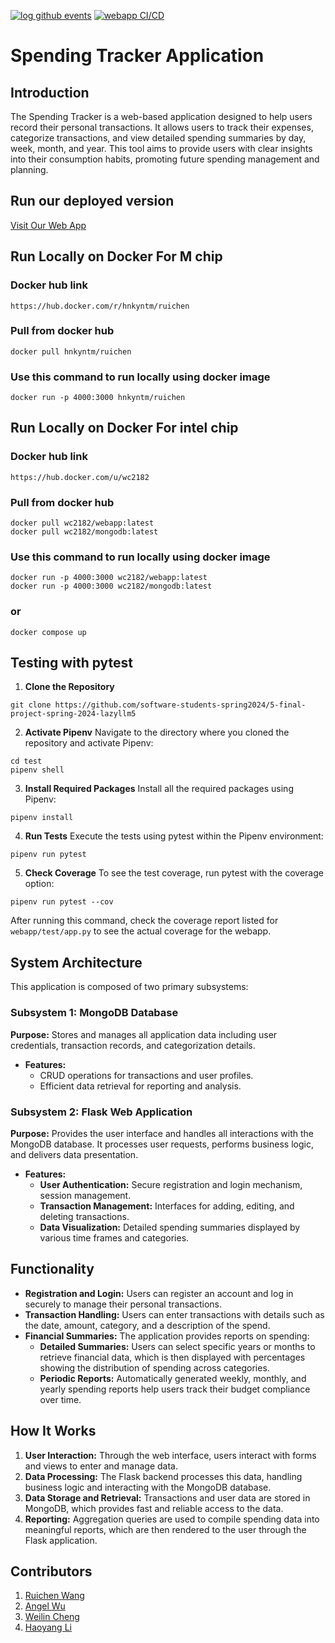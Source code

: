 [![log github events](https://github.com/software-students-spring2024/5-final-project-spring-2024-lazyllm5/actions/workflows/event-logger.yml/badge.svg)](https://github.com/software-students-spring2024/5-final-project-spring-2024-lazyllm5/actions/workflows/event-logger.yml)
[![webapp CI/CD](https://github.com/software-students-spring2024/5-final-project-spring-2024-lazyllm5/actions/workflows/webapp.yml/badge.svg)](https://github.com/software-students-spring2024/5-final-project-spring-2024-lazyllm5/actions/workflows/webapp.yml)

# Spending Tracker Application

## Introduction
The Spending Tracker is a web-based application designed to help users record their personal transactions. It allows users to track their expenses, categorize transactions, and view detailed spending summaries by day, week, month, and year. This tool aims to provide users with clear insights into their consumption habits, promoting future spending management and planning.

## Run our deployed version
[Visit Our Web App](http://138.197.33.44:4000/)


## Run Locally on Docker For M chip
### Docker hub link
`https://hub.docker.com/r/hnkyntm/ruichen`

### Pull from docker hub
```
docker pull hnkyntm/ruichen

```
### Use this command to run locally using docker image
```
docker run -p 4000:3000 hnkyntm/ruichen
```
## Run Locally on Docker For intel chip
### Docker hub link
`https://hub.docker.com/u/wc2182`

### Pull from docker hub
```
docker pull wc2182/webapp:latest
docker pull wc2182/mongodb:latest

```
### Use this command to run locally using docker image
```
docker run -p 4000:3000 wc2182/webapp:latest
docker run -p 4000:3000 wc2182/mongodb:latest
```
### or
```
docker compose up
```

## Testing with pytest

1. **Clone the Repository**
  ```
  git clone https://github.com/software-students-spring2024/5-final-project-spring-2024-lazyllm5
  ```
2. **Activate Pipenv**
Navigate to the directory where you cloned the repository and activate Pipenv:
  ```
  cd test
  pipenv shell
  ```
3. **Install Required Packages**
Install all the required packages using Pipenv:
  ```
  pipenv install
  ```
4. **Run Tests**
Execute the tests using pytest within the Pipenv environment:
  ```
pipenv run pytest
  ```
5. **Check Coverage**
To see the test coverage, run pytest with the coverage option:
  ```
pipenv run pytest --cov
  ```
After running this command, check the coverage report listed for `webapp/test/app.py` to see the actual coverage for the webapp.


## System Architecture
This application is composed of two primary subsystems:

### Subsystem 1: MongoDB Database
**Purpose:** Stores and manages all application data including user credentials, transaction records, and categorization details.
- **Features:**
  - CRUD operations for transactions and user profiles.
  - Efficient data retrieval for reporting and analysis.

### Subsystem 2: Flask Web Application
**Purpose:** Provides the user interface and handles all interactions with the MongoDB database. It processes user requests, performs business logic, and delivers data presentation.
- **Features:**
  - **User Authentication:** Secure registration and login mechanism, session management.
  - **Transaction Management:** Interfaces for adding, editing, and deleting transactions.
  - **Data Visualization:** Detailed spending summaries displayed by various time frames and categories.

## Functionality
- **Registration and Login:** Users can register an account and log in securely to manage their personal transactions.
- **Transaction Handling:** Users can enter transactions with details such as the date, amount, category, and a description of the spend.
- **Financial Summaries:** The application provides reports on spending:
  - **Detailed Summaries:** Users can select specific years or months to retrieve financial data, which is then displayed with percentages showing the distribution of spending across categories.
  - **Periodic Reports:** Automatically generated weekly, monthly, and yearly spending reports help users track their budget compliance over time.

## How It Works
1. **User Interaction:** Through the web interface, users interact with forms and views to enter and manage data.
2. **Data Processing:** The Flask backend processes this data, handling business logic and interacting with the MongoDB database.
3. **Data Storage and Retrieval:** Transactions and user data are stored in MongoDB, which provides fast and reliable access to the data.
4. **Reporting:** Aggregation queries are used to compile spending data into meaningful reports, which are then rendered to the user through the Flask application.

## Contributors

1. [Ruichen Wang](https://github.com/rcwang937)
2. [Angel Wu](https://github.com/angelWu2002)
3. [Weilin Cheng](https://github.com/M1stery232)
4. [Haoyang Li](https://github.com/LeoLi727)
